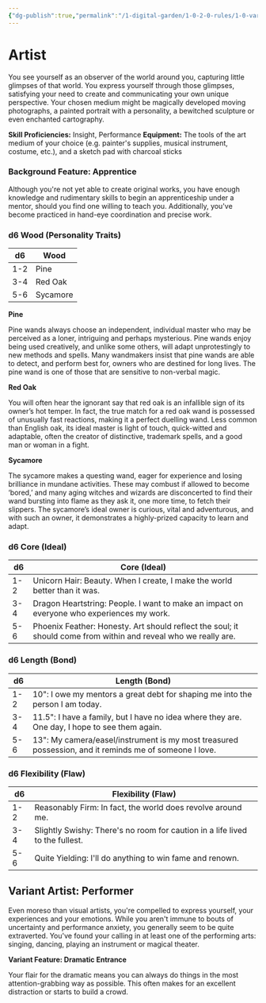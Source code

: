 ```yaml
---
{"dg-publish":true,"permalink":"/1-digital-garden/1-0-2-0-rules/1-0-variant-rules/1-6-1-1-background-artist/"}
---
```


# Artist

You see yourself as an observer of the world around you, capturing little glimpses of that world. You express yourself through those glimpses, satisfying your need to create and communicating your own unique perspective. Your chosen medium might be magically developed moving photographs, a painted portrait with a personality, a bewitched sculpture or even enchanted cartography.

**Skill Proficiencies:** Insight, Performance
**Equipment:** The tools of the art medium of your choice (e.g. painter's supplies, musical instrument, costume, etc.), and a sketch pad with charcoal sticks

### Background Feature: Apprentice

Although you're not yet able to create original works, you have enough knowledge and rudimentary skills to begin an apprenticeship under a mentor, should you find one willing to teach you. Additionally, you've become practiced in hand-eye coordination and precise work.

### **d6 Wood (Personality Traits)**

| d6  | Wood     |
| --- | -------- |
| 1-2 | Pine     |
| 3-4 | Red Oak  |
| 5-6 | Sycamore |

**Pine**

Pine wands always choose an independent, individual master who may be perceived as a loner, intriguing and perhaps mysterious. Pine wands enjoy being used creatively, and unlike some others, will adapt unprotestingly to new methods and spells. Many wandmakers insist that pine wands are able to detect, and perform best for, owners who are destined for long lives. The pine wand is one of those that are sensitive to non-verbal magic.

**Red Oak**

You will often hear the ignorant say that red oak is an infallible sign of its owner’s hot temper. In fact, the true match for a red oak wand is possessed of unusually fast reactions, making it a perfect duelling wand. Less common than English oak, its ideal master is light of touch, quick-witted and adaptable, often the creator of distinctive, trademark spells, and a good man or woman in a fight.

**Sycamore**

The sycamore makes a questing wand, eager for experience and losing brilliance in mundane activities. These may combust if allowed to become ‘bored,’ and many aging witches and wizards are disconcerted to find their wand bursting into flame as they ask it, one more time, to fetch their slippers. The sycamore’s ideal owner is curious, vital and adventurous, and with such an owner, it demonstrates a highly-prized capacity to learn and adapt.

### **d6 Core (Ideal)**

| d6  | Core (Ideal)                                                                                                    |
| --- | --------------------------------------------------------------------------------------------------------------- |
| 1-2 | Unicorn Hair: Beauty. When I create, I make the world better than it was.                                       |
| 3-4 | Dragon Heartstring: People. I want to make an impact on everyone who experiences my work.                       |
| 5-6 | Phoenix Feather: Honesty. Art should reflect the soul; it should come from within and reveal who we really are. |

### **d6 Length (Bond)**

| d6  | Length (Bond)                                                                                         |
| --- | ----------------------------------------------------------------------------------------------------- |
| 1-2 | 10": I owe my mentors a great debt for shaping me into the person I am today.                         |
| 3-4 | 11.5": I have a family, but I have no idea where they are. One day, I hope to see them again.         |
| 5-6 | 13": My camera/easel/instrument is my most treasured possession, and it reminds me of someone I love. |

### **d6 Flexibility (Flaw)**

| d6  | Flexibility (Flaw)                                       |
| --- | -------------------------------------------------------- |
| 1-2 | Reasonably Firm: In fact, the world does revolve around me. |
| 3-4 | Slightly Swishy: There's no room for caution in a life lived to the fullest. |
| 5-6 | Quite Yielding: I'll do anything to win fame and renown. |

## Variant Artist: Performer

Even moreso than visual artists, you're compelled to express yourself, your experiences and your emotions. While you aren't immune to bouts of uncertainty and performance anxiety, you generally seem to be quite extraverted. You've found your calling in at least one of the performing arts: singing, dancing, playing an instrument or magical theater.

**Variant Feature: Dramatic Entrance**

Your flair for the dramatic means you can always do things in the most attention-grabbing way as possible. This often makes for an excellent distraction or starts to build a crowd.